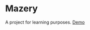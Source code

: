 # Mazery

A project for learning purposes.
[Demo](https://drive.google.com/file/d/1OJUxtz-b7oDwr-B5yAhGQA1-z3qLK7ZG/view?usp=sharing)
